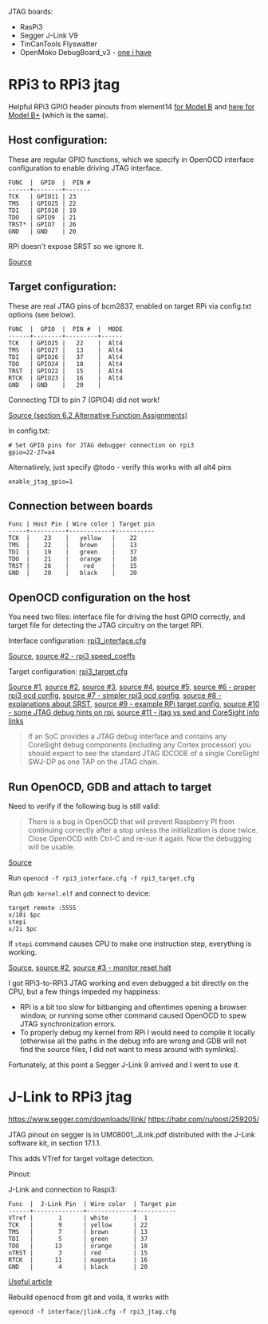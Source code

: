 JTAG boards:

* RasPi3
* Segger J-Link V9
* TinCanTools Flyswatter
* OpenMoko DebugBoard_v3 - [one i have](http://wiki.openmoko.org/wiki/Debug_Board_v3)

# RPi3 to RPi3 jtag

Helpful RPi3 GPIO header pinouts from element14 [for Model B](https://www.element14.com/community/docs/DOC-73950/l/raspberry-pi-3-model-b-gpio-40-pin-block-pinout) and [here for Model B+](https://www.element14.com/community/docs/DOC-88824/l/raspberry-pi-3-model-b-gpio-40-pin-block-poe-header-pinout) (which is the same).

## Host configuration:

These are regular GPIO functions, which we specify in OpenOCD interface configuration to enable driving JTAG interface.

```
FUNC  |  GPIO  |  PIN #
------+--------+-------
TCK   | GPIO11 | 23
TMS   | GPIO25 | 22
TDI   | GPIO10 | 19
TDO   | GPIO9  | 21
TRST* | GPIO7  | 26
GND   | GND    | 20
```

RPi doesn't expose SRST so we ignore it.

[Source](https://movr0.com/2016/09/02/use-raspberry-pi-23-as-a-jtagswd-adapter/)

## Target configuration:

These are real JTAG pins of bcm2837, enabled on target RPi via config.txt options (see below).

```
FUNC  |  GPIO  |  PIN #  |  MODE
------+--------+---------+------
TCK   | GPIO25 |   22    |  Alt4
TMS   | GPIO27 |   13    |  Alt4
TDI   | GPIO26 |   37    |  Alt4
TDO   | GPIO24 |   18    |  Alt4
TRST  | GPIO22 |   15    |  Alt4
RTCK  | GPIO23 |   16    |  Alt4
GND   | GND    |   20    |
```

Connecting TDI to pin 7 (GPIO4) did not work!

[Source (section 6.2 Alternative Function Assignments)](https://www.raspberrypi.org/app/uploads/2012/02/BCM2835-ARM-Peripherals.pdf)

In config.txt:

```
# Set GPIO pins for JTAG debugger connection on rpi3
gpio=22-27=a4
```

Alternatively, just specify @todo - verify this works with all alt4 pins

```
enable_jtag_gpio=1
```

## Connection between boards

```
Func | Host Pin | Wire color | Target pin
-----+----------+------------+-----------
TCK  |    23    |   yellow   |    22
TMS  |    22    |   brown    |    13
TDI  |    19    |   green    |    37
TDO  |    21    |   orange   |    18
TRST |    26    |    red     |    15
GND  |    20    |   black    |    20
```


## OpenOCD configuration on the host

You need two files: interface file for driving the host GPIO correctly, and target file for detecting the JTAG circuitry on the target RPi.

Interface configuration: [rpi3_interface.cfg](./rpi3_interface.cfg)

[Source](https://movr0.com/2016/09/02/use-raspberry-pi-23-as-a-jtagswd-adapter/), [source #2 - rpi3 speed_coeffs](https://forum.doozan.com/read.php?3,21789)

Target configuration: [rpi3_target.cfg](./rpi3_target.cfg)

[Source #1](https://electronics.stackexchange.com/questions/249008/how-to-use-rpi-2-to-debug-rpi-model-b-via-jtag-with-openocd/419724#419724), [source #2](https://sysprogs.com/tutorials/preparing-raspberry-pi-for-jtag-debugging/), [source #3](http://openocd.org/doc/html/Reset-Configuration.html), [source #4](http://infocenter.arm.com/help/topic/com.arm.doc.faqs/ka3854.html), [source #5](https://www.raspberrypi.org/forums/viewtopic.php?p=1013802), [source #6 - proper rpi3 ocd config](https://www.suse.com/c/debugging-raspberry-pi-3-with-jtag/), [source #7 - simpler rpi3 ocd config](https://github.com/daniel-k/openocd/blob/armv8/tcl/target/rpi3.cfg), [source #8 - explanations about SRST](https://catch22.eu/baremetal/openocd_sysfs_stm32/), [source #9 - example RPi target config](https://github.com/OP-TEE/build/blob/master/rpi3/debugger/pi3.cfg), [source #10 - some JTAG debug hints on rpi](https://www.raspberrypi.org/forums/viewtopic.php?p=1013802), [source #11 - jtag vs swd and CoreSight info links](https://electronics.stackexchange.com/questions/53571/jtag-vs-swd-debugging?rq=1)

> If an SoC provides a JTAG debug interface and contains any CoreSight debug components (including any Cortex processor) you should expect to see the standard JTAG IDCODE of a single CoreSight SWJ-DP as one TAP on the JTAG chain.


## Run OpenOCD, GDB and attach to target

Need to verify if the following bug is still valid:
> There is a bug in OpenOCD that will prevent Raspberry PI from continuing correctly after a stop unless the initialization is done twice. Close OpenOCD with Ctrl-C and re-run it again. Now the debugging will be usable.

[Source](https://sysprogs.com/tutorials/preparing-raspberry-pi-for-jtag-debugging/)

Run `openocd -f rpi3_interface.cfg -f rpi3_target.cfg`

Run `gdb kernel.elf` and connect to device:

```
target remote :5555
x/10i $pc
stepi
x/2i $pc
```

If `stepi` command causes CPU to make one instruction step, everything is working.

[Source](https://sysprogs.com/tutorials/preparing-raspberry-pi-for-jtag-debugging/), [source #2](https://www.op-tee.org/docs/rpi3/#6-openocd-and-jtag), [source #3 - monitor reset halt](http://www.openstm32.org/forumthread823)


I got RPi3-to-RPi3 JTAG working and even debugged a bit directly on the CPU, but a few things impeded my happiness:

* RPi is a bit too slow for bitbanging and oftentimes opening a browser window, or running some other command caused OpenOCD to spew JTAG synchronization errors.
* To properly debug my kernel from RPi I would need to compile it locally (otherwise all the paths in the debug info are wrong and GDB will not find the source files, I did not want to mess around with symlinks).

Fortunately, at this point a Segger J-Link 9 arrived and I went to use it.

# J-Link to RPi3 jtag

https://www.segger.com/downloads/jlink/
https://habr.com/ru/post/259205/

JTAG pinout on segger is in UM08001_JLink.pdf distributed with the J-Link software kit, in section 17.1.1.

This adds VTref for target voltage detection.

Pinout:

J-Link and connection to Raspi3:

```
Func  |  J-Link Pin  | Wire color  | Target pin
------+--------------+-------------+-----------
VTref |       1      | white       |  1
TCK   |       9      | yellow      | 22
TMS   |       7      | brown       | 13
TDI   |       5      | green       | 37
TDO   |      13      | orange      | 18
nTRST |       3      | red         | 15
RTCK  |      11      | magenta     | 16
GND   |       4      | black       | 20
```


[Useful article](https://www.suse.com/c/debugging-raspberry-pi-3-with-jtag/)


Rebuild openocd from git and voila, it works with 

`openocd -f interface/jlink.cfg -f rpi3_jtag.cfg`

